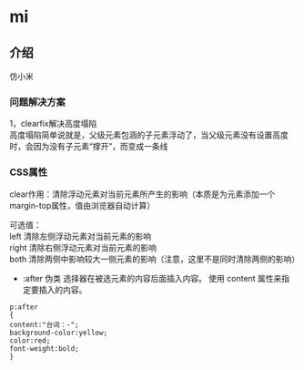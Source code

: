 # mi

## 介绍  
仿小米

### 问题解决方案
1，clearfix解决高度塌陷  
高度塌陷简单说就是，父级元素包涵的子元素浮动了，当父级元素没有设置高度时，会因为没有子元素“撑开”，而变成一条线  



### CSS属性
clear作用：清除浮动元素对当前元素所产生的影响（本质是为元素添加一个margin-top属性，值由浏览器自动计算） 

可选值：  
left 清除左侧浮动元素对当前元素的影响  
right 清除右侧浮动元素对当前元素的影响  
both 清除两侧中影响较大一侧元素的影响（注意，这里不是同时清除两侧的影响）  

- :after 伪类
选择器在被选元素的内容后面插入内容。
使用 content 属性来指定要插入的内容。  
````
p:after
{ 
content:"台词：-";
background-color:yellow;
color:red;
font-weight:bold;
}
````

